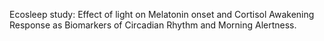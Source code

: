 Ecosleep study: Effect of light on Melatonin onset and Cortisol Awakening Response as Biomarkers of Circadian Rhythm and Morning Alertness.
